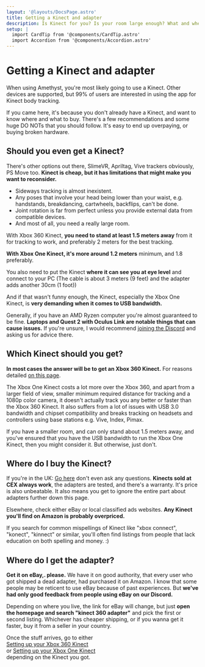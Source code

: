 ```yaml
---
layout: '@layouts/DocsPage.astro'
title: Getting a Kinect and adapter
description: Is Kinect for you? Is your room large enough? What and where to buy? All these questions answered here.
setup: | 
  import CardTip from '@components/CardTip.astro'
  import Accordion from '@components/Accordion.astro'
---
```

# Getting a Kinect and adapter
When using Amethyst, you're most likely going to use a Kinect. Other devices are supported, but 99% of users are interested in using the app for Kinect body tracking.

If you came here, it's because you don't already have a Kinect, and want to know where and what to buy. There's a few recommendations and some huge DO NOTs that you should follow. It's easy to end up overpaying, or buying broken hardware.

## Should you even get a Kinect?
There's other options out there, SlimeVR, Apriltag, Vive trackers obviously, PS Move too. **Kinect is cheap, but it has limitations that might make you want to reconsider.**
- Sideways tracking is almost inexistent.
- Any poses that involve your head being lower than your waist, e.g. handstands, breakdancing, cartwheels, backflips, can't be done.
- Joint rotation is far from perfect unless you provide external data from compatible devices.
- And most of all, you need a really large room.

With Xbox 360 Kinect, **you need to stand at least 1.5 meters away** from it for tracking to work, and preferably 2 meters for the best tracking.

**With Xbox One Kinect, it's more around 1.2 meters** minimum, and 1.8 preferably.

You also need to put the Kinect **where it can see you at eye level** and connect to your PC (The cable is about 3 meters (9 feet) and the adapter adds another 30cm (1 foot))

And if that wasn't funny enough, the Kinect, especially the Xbox One Kinect, is **very demanding when it comes to USB bandwidth.**

Generally, if you have an AMD Ryzen computer you're almost guaranteed to be fine. **Laptops and Quest 2 with Oculus Link are notable things that can cause issues.** If you're unsure, I would recommend [joining the Discord](https://discord.gg/YBQCRDG) and asking us for advice there.

## Which Kinect should you get?
**In most cases the answer will be to get an Xbox 360 Kinect.** For reasons detailed [on this page](one/common-issues).

<Accordion title="Xbox One Kinect common issues">
The Xbox One Kinect costs a lot more over the Xbox 360, and apart from a larger field of view, smaller minimum required distance for tracking and a 1080p color camera, it doesn't actually track you any better or faster than the Xbox 360 Kinect. It also suffers from a lot of issues with USB 3.0 bandwidth and chipset compatibility and breaks tracking on headsets and controllers using base stations e.g. Vive, Index, Pimax.
</Accordion>

If you have a smaller room, and can only stand about 1.5 meters away, and you've ensured that you have the USB bandwidth to run the Xbox One Kinect, then you might consider it. But otherwise, just don't.

## Where do I buy the Kinect?
If you're in the UK: [Go here](https://uk.webuy.com/product-detail/?id=s360kinsoxb&categoryName=xbox-360-accessories&superCatName=gaming&title=x360-official-kinect-with-psu-(no-game)) don't even ask any questions. **Kinects sold at CEX always work**, the adapters are tested, and there's a warranty. It's price is also unbeatable. It also means you get to ignore the entire part about adapters further down this page.

Elsewhere, check either eBay or local classified ads websites. **Any Kinect you'll find on Amazon is probably overpriced.**

<CardTip title="Finding cheap Kinects">
If you search for common mispellings of Kinect like "xbox connect", "konect", "kinnect" or similar, you'll often find listings from people that lack education on both spelling and money. :)
</CardTip>

## Where do I get the adapter?
**Get it on eBay,. please.** We have it on good authority, that every user who got shipped a dead adapter, had purchased it on Amazon. I know that some people may be reticent to use eBay because of past experiences. But **we've had only good feedback from people using eBay on our Discord.**

Depending on where you live, the link for eBay will change, but just **open the homepage and search "kinect 360 adapter"** and pick the first or second listing. Whichever has cheaper shipping, or if you wanna get it faster, buy it from a seller in your country.

Once the stuff arrives, go to either  
[Setting up your Xbox 360 Kinect](360/setup)  
or [Setting up your Xbox One Kinect](one/setup)  
depending on the Kinect you got.